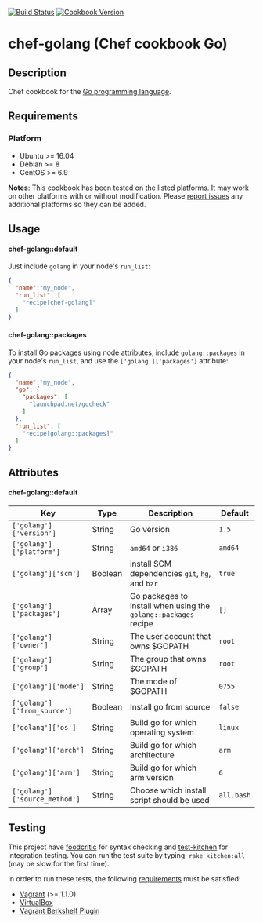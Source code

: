 [![Build Status](https://travis-ci.org/NOX73/chef-golang.svg?branch=master)](https://travis-ci.org/NOX73/chef-golang)
[![Cookbook Version](https://img.shields.io/cookbook/v/golang.svg?style=flat)](https://supermarket.chef.io/cookbooks/golang)

# chef-golang (Chef cookbook Go)

## Description

Chef cookbook for the [Go programming language](http://golang.org/).

##  Requirements

### Platform

* Ubuntu >= 16.04
* Debian >= 8
* CentOS >= 6.9

**Notes**: This cookbook has been tested on the listed platforms. It may work on other platforms with or without modification. Please [report issues](https://github.com/NOX73/chef-golang/issues) any additional platforms so they can be added.


## Usage

#### chef-golang::default

Just include `golang` in your node's `run_list`:

```json
{
  "name":"my_node",
  "run_list": [
    "recipe[chef-golang]"
  ]
}
```

#### chef-golang::packages

To install Go packages using node attributes, include `golang::packages` in your node's `run_list`, and use the `['golang']['packages']` attribute:

```json
{
  "name":"my_node",
  "go": {
    "packages": [
      "launchpad.net/gocheck"
    ]
  },
  "run_list": [
    "recipe[golang::packages]"
  ]
}
```


## Attributes

#### chef-golang::default

Key | Type | Description | Default
--- | ---- | ----------- | -------
`['golang']['version']` | String | Go version | `1.5`
`['golang']['platform']` | String | `amd64` or `i386` | `amd64`
`['golang']['scm']` | Boolean | install SCM dependencies `git`, `hg`, and `bzr` | `true`
`['golang']['packages']` | Array | Go packages to install when using the `golang::packages` recipe | `[]`
`['golang']['owner']` | String | The user account that owns $GOPATH | `root`
`['golang']['group']` | String | The group that owns $GOPATH | `root`
`['golang']['mode']` | String | The mode of $GOPATH | `0755`
`['golang']['from_source']` | Boolean | Install go from source | `false`
`['golang']['os']` | String | Build go for which operating system | `linux`
`['golang']['arch']` | String | Build go for which architecture | `arm`
`['golang']['arm']` | String | Build go for which arm version | `6`
`['golang']['source_method']` | String | Choose which install script should be used | `all.bash`

## Testing

This project have [foodcritic](https://github.com/acrmp/foodcritic) for syntax checking and
[test-kitchen](https://github.com/opscode/test-kitchen) for integration testing. You can run the test suite by
typing: `rake kitchen:all` (may be slow for the first time).

In order to run these tests, the following
[requirements](https://github.com/opscode/kitchen-vagrant#-requirements) must be
satisfied:

* [Vagrant](http://vagrantup.com/) (>= 1.1.0)
* [VirtualBox](https://www.virtualbox.org/)
* [Vagrant Berkshelf Plugin](http://rubygems.org/gems/vagrant-berkshelf)
